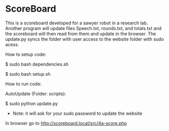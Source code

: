 # ScoreBoard
This is a scoreboard developed for a sawyer robot in a research lab. Another program will update files Speech.txt, rounds.txt, and totals.txt and the scoreboard will then read from them and update in the browser. The update.py syncs the folder with user access to the website folder with sudo acess.

How to setup code:

$ sudo bash dependencies.sh

$ sudo bash setup.sh



How to run code:

AutoUpdate (Folder: scripts):

$ sudo python update.py 

  - Note: it will ask for your sudo password to update the website
  
In browser go to http://scoreboard.local/src/4a-score.php

